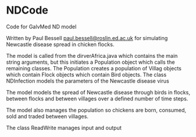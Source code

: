 # NDCode
Code for GalvMed ND model

Written by Paul Bessell paul.bessell@roslin.ed.ac.uk for simulating Newcastle disease spread in chicken flocks.

The model is called from the dirverAfrica.java which contains the main string arguments, but this initiates a Population object which calls the remaining classes. The Population creates a population of Villag objects which contain Flock objects which contain Bird objects. The class NDInfection models the parameters of the Newcastle disease virus

The model models the spread of Newcastle disease through birds in flocks, between flocks and between villages over a defined number of time steps.

The model also manages the population so chickens are born, consumed, sold and traded between villages.

The class ReadWrite manages input and output
